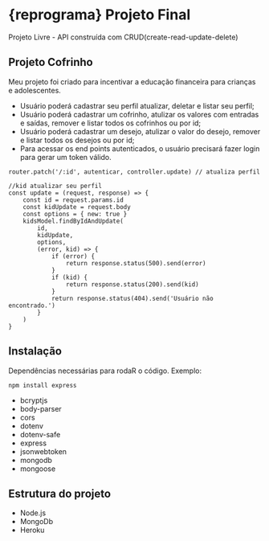 # {reprograma} Projeto Final

Projeto Livre - API construída com CRUD ​(create-read-update-delete)

## Projeto Cofrinho

Meu projeto foi criado para incentivar a educação financeira para crianças e adolescentes.

* Usuário poderá cadastrar seu perfil atualizar, deletar e listar seu perfil;
* Usuário poderá cadastrar um cofrinho, atulizar os valores com entradas e saídas, remover e listar todos os cofrinhos ou por id;
* Usuário poderá cadastrar um desejo, atulizar o valor do desejo, remover e listar todos os desejos ou por id;
* Para acessar os end points autenticados, o usuário precisará fazer login para gerar um token válido.

```
router.patch('/:id', autenticar, controller.update) // atualiza perfil

//kid atualizar seu perfil
const update = (request, response) => {
    const id = request.params.id
    const kidUpdate = request.body
    const options = { new: true }
    kidsModel.findByIdAndUpdate(
        id,
        kidUpdate,
        options,
        (error, kid) => {
            if (error) {
                return response.status(500).send(error)
            }
            if (kid) {
                return response.status(200).send(kid)
            }
            return response.status(404).send('Usuário não encontrado.')
        }
    )
}
```

## Instalação

Dependências necessárias para rodaR o código. Exemplo:

```
npm install express
```

* bcryptjs
* body-parser
* cors
* dotenv
* dotenv-safe
* express
* jsonwebtoken
* mongodb
* mongoose

## Estrutura do projeto

* Node.js
* MongoDb
* Heroku




